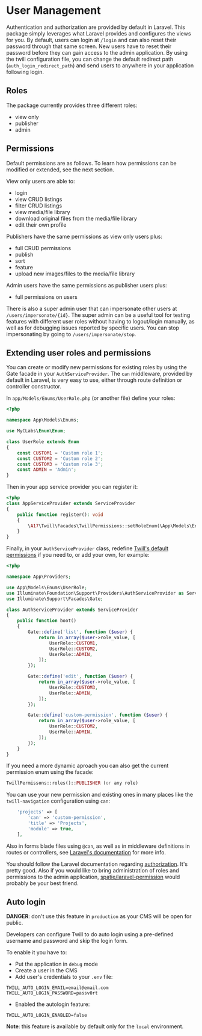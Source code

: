 # User Management

Authentication and authorization are provided by default in Laravel. This package simply leverages what Laravel provides
and configures the views for you. By default, users can login at `/login` and can also reset their password through that
same screen. New users have to reset their password before they can gain access to the admin application. By using the
twill configuration file, you can change the default redirect path (`auth_login_redirect_path`) and send users to
anywhere in your application following login.

## Roles

The package currently provides three different roles:

- view only
- publisher
- admin

## Permissions

Default permissions are as follows. To learn how permissions can be modified or extended, see the next section.

View only users are able to:

- login
- view CRUD listings
- filter CRUD listings
- view media/file library
- download original files from the media/file library
- edit their own profile

Publishers have the same permissions as view only users plus:

- full CRUD permissions
- publish
- sort
- feature
- upload new images/files to the media/file library

Admin users have the same permissions as publisher users plus:

- full permissions on users

There is also a super admin user that can impersonate other users at `/users/impersonate/{id}`.
The super admin can be a useful tool for testing features with different user roles without having to logout/login
manually,
as well as for debugging issues reported by specific users. You can stop impersonating by going
to `/users/impersonate/stop`.

## Extending user roles and permissions

You can create or modify new permissions for existing roles by using the Gate facade in your `AuthServiceProvider`.
The `can` middleware, provided by default in Laravel, is very easy to use, either through route definition or controller
constructor.

In `app/Models/Enums/UserRole.php` (or another file) define your roles:

```php
<?php

namespace App\Models\Enums;

use MyCLabs\Enum\Enum;

class UserRole extends Enum
{
    const CUSTOM1 = 'Custom role 1';
    const CUSTOM2 = 'Custom role 2';
    const CUSTOM3 = 'Custom role 3';
    const ADMIN = 'Admin';
}
```

Then in your app service provider you can register it:

```php
<?php
class AppServiceProvider extends ServiceProvider
{
    public function register(): void
    {
        \A17\Twill\Facades\TwillPermissions::setRoleEnum(\App\Models\Enums\UserRole::class);
    }
}
```

Finally, in your `AuthServiceProvider` class,
redefine [Twill's default permissions](https://github.com/area17/twill/blob/e8866e40b7df4a6919e0ddb368990d04caeb705a/src/AuthServiceProvider.php#L26-L48)
if you need to, or add your own, for example:

```php
<?php

namespace App\Providers;

use App\Models\Enums\UserRole;
use Illuminate\Foundation\Support\Providers\AuthServiceProvider as ServiceProvider;
use Illuminate\Support\Facades\Gate;

class AuthServiceProvider extends ServiceProvider
{
    public function boot()
    {
        Gate::define('list', function ($user) {
            return in_array($user->role_value, [
                UserRole::CUSTOM1,
                UserRole::CUSTOM2,
                UserRole::ADMIN,
            ]);
        });

        Gate::define('edit', function ($user) {
            return in_array($user->role_value, [
                UserRole::CUSTOM3,
                UserRole::ADMIN,
            ]);
        });

        Gate::define('custom-permission', function ($user) {
            return in_array($user->role_value, [
                UserRole::CUSTOM2,
                UserRole::ADMIN,
            ]);
        });
    }
}
```

If you need a more dynamic aproach you can also get the current permission enum using the facade:

```php
TwillPermissons::roles()::PUBLISHER (or any role)
```

You can use your new permission and existing ones in many places like the `twill-navigation` configuration using `can`:

```php
    'projects' => [
        'can' => 'custom-permission',
        'title' => 'Projects',
        'module' => true,
    ],
```

Also in forms blade files using `@can`, as well as in middleware definitions in routes or controllers,
see [Laravel's documentation](https://laravel.com/docs/5.7/authorization#via-middleware) for more info.

You should follow the Laravel documentation regarding [authorization](https://laravel.com/docs/5.3/authorization). It's
pretty good. Also if you would like to bring administration of roles and permissions to the admin
application, [spatie/laravel-permission](https://github.com/spatie/laravel-permission) would probably be your best
friend.

## Auto login

**DANGER**: don't use this feature in `production` as your CMS will be open for public.

Developers can configure Twill to do auto login using a pre-defined username and password and skip the login form. 

To enable it you have to:

- Put the application in `debug` mode
- Create a user in the CMS
- Add user's credentials to your `.env` file:

``` dotenv
TWILL_AUTO_LOGIN_EMAIL=email@email.com
TWILL_AUTO_LOGIN_PASSWORD=passv0rt
```

- Enabled the autologin feature:

``` dotenv
TWILL_AUTO_LOGIN_ENABLED=false
```

**Note**: this feature is available by default only for the `local` environment.
